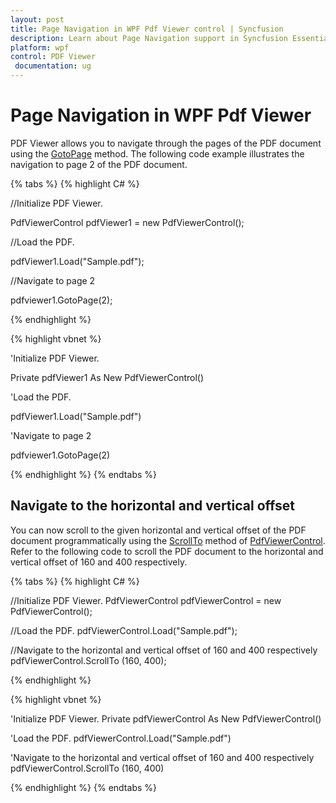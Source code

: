```yaml
---
layout: post
title: Page Navigation in WPF Pdf Viewer control | Syncfusion
description: Learn about Page Navigation support in Syncfusion Essential Studio WPF Pdf Viewer control, its elements and more.
platform: wpf
control: PDF Viewer
 documentation: ug
---
```


# Page Navigation in WPF Pdf Viewer

PDF Viewer allows you to navigate through the pages of the PDF document using the [GotoPage](https://help.syncfusion.com/cr/wpf/Syncfusion.Windows.PdfViewer.PdfViewerControl.html#Syncfusion_Windows_PdfViewer_PdfViewerControl_GotoPage_System_Int32_) method. The following code example illustrates the navigation to page 2 of the PDF document.

{% tabs %}
{% highlight C# %}

//Initialize PDF Viewer.

PdfViewerControl pdfViewer1 = new PdfViewerControl();



//Load the PDF.

pdfViewer1.Load("Sample.pdf");


//Navigate to page 2

pdfviewer1.GotoPage(2);

{% endhighlight %}

{% highlight vbnet %}

'Initialize PDF Viewer.

Private pdfViewer1 As New PdfViewerControl()



'Load the PDF.

pdfViewer1.Load("Sample.pdf")

'Navigate to page 2

pdfviewer1.GotoPage(2)

{% endhighlight %}
{% endtabs %}

## Navigate to the horizontal and vertical offset
You can now scroll to the given horizontal and vertical offset of the PDF document programmatically using the [ScrollTo](https://help.syncfusion.com/cr/wpf/Syncfusion.Windows.PdfViewer.PdfViewerControl.html#Syncfusion_Windows_PdfViewer_PdfViewerControl_ScrollTo_System_Double_) method of [PdfViewerControl](https://help.syncfusion.com/cr/wpf/Syncfusion.Windows.PdfViewer.PdfViewerControl.html). Refer to the following code to scroll the PDF document to the horizontal and vertical offset of 160 and 400 respectively.

{% tabs %}
{% highlight C# %}

//Initialize PDF Viewer.
PdfViewerControl pdfViewerControl = new PdfViewerControl();

//Load the PDF.
pdfViewerControl.Load("Sample.pdf");

//Navigate to the horizontal and vertical offset of 160 and 400 respectively
pdfViewerControl.ScrollTo (160, 400);

{% endhighlight %}

{% highlight vbnet %}

'Initialize PDF Viewer.
Private pdfViewerControl As New PdfViewerControl()

'Load the PDF.
pdfViewerControl.Load("Sample.pdf")

'Navigate to the horizontal and vertical offset of 160 and 400 respectively
pdfViewerControl.ScrollTo (160, 400)

{% endhighlight %}
{% endtabs %}
